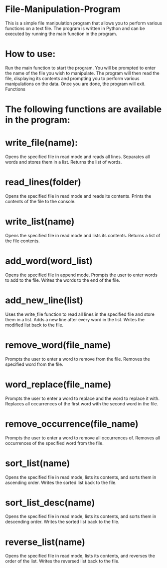 # File-Manipulation-Program
This is a simple file manipulation program that allows you to perform various functions on a text file. The program is written in Python and can be executed by running the main function in the program.

# How to use:
Run the main function to start the program.
You will be prompted to enter the name of the file you wish to manipulate.
The program will then read the file, displaying its contents and prompting you to perform various manipulations on the data.
Once you are done, the program will exit.
Functions

# The following functions are available in the program:

# write_file(name):
Opens the specified file in read mode and reads all lines.
Separates all words and stores them in a list.
Returns the list of words.

# read_lines(folder)
Opens the specified file in read mode and reads its contents.
Prints the contents of the file to the console.

# write_list(name)
Opens the specified file in read mode and lists its contents.
Returns a list of the file contents.

# add_word(word_list)
Opens the specified file in append mode.
Prompts the user to enter words to add to the file.
Writes the words to the end of the file.

# add_new_line(list)
Uses the write_file function to read all lines in the specified file and store them in a list.
Adds a new line after every word in the list.
Writes the modified list back to the file.

# remove_word(file_name)
Prompts the user to enter a word to remove from the file.
Removes the specified word from the file.

# word_replace(file_name)
Prompts the user to enter a word to replace and the word to replace it with.
Replaces all occurrences of the first word with the second word in the file.

# remove_occurrence(file_name)
Prompts the user to enter a word to remove all occurrences of.
Removes all occurrences of the specified word from the file.

# sort_list(name)
Opens the specified file in read mode, lists its contents, and sorts them in ascending order.
Writes the sorted list back to the file.

# sort_list_desc(name)
Opens the specified file in read mode, lists its contents, and sorts them in descending order.
Writes the sorted list back to the file.

# reverse_list(name)
Opens the specified file in read mode, lists its contents, and reverses the order of the list.
Writes the reversed list back to the file.

